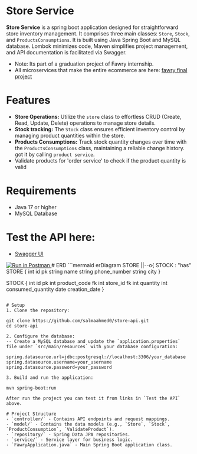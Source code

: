 # Store Service

**Store Service** is a spring boot application designed for straightforward store inventory management. It comprises three main classes: `Store`, `Stock`, and `ProductsConsumptions`. It is built using Java Spring Boot and MySQL database. Lombok minimizes code, Maven simplifies project management, and API documentation is facilitated via Swagger.
- Note: Its part of a graduation project of Fawry internship.
- All microservices that make the entire ecommerce are here: [fawry final project](https://github.com/Fawry-Project)

# Features
- **Store Operations:** Utilize the `store` class to effortless CRUD (Create, Read, Update, Delete) operations to manage store details.
- **Stock tracking:** The `Stock` class ensures efficient inventory control by managing product quantities within the store.
- **Products Consumptions:** Track stock quantity changes over time with the `ProductsConsumptions` class, maintaining a reliable change history. got it by calling `product service`. 
- Validate products for 'order service' to check if the product quantity is valid

# Requirements
- Java 17 or higher
- MySQL Database

# Test the API here:
- [Swagger UI](http://localhost:8080/swagger-ui/index.html)

<a href="https://god.gw.postman.com/run-collection/31712037-c8af7245-e920-4769-9edb-349bd5b4118d?action=collection%2Ffork&source=rip_markdown">
  <img alt="Run in Postman" src="https://run.pstmn.io/button.svg">
  </a>
# ERD
```mermaid
erDiagram
STORE ||--o{ STOCK : "has"
STORE {
    int id pk
    string name
    string phone_number
    string city
}

STOCK {
    int id pk
    int product_code fk
    int store_id fk
    int quantity 
    int consumed_quantity
    date creation_date
}
```

# Setup
1. Clone the repository:
   ```
    git clone https://github.com/salmaahmed0/store-api.git
    cd store-api
   ```
2. Configure the database:
   -- Create a MySQL database and update the `application.properties` file under `src/main/resources` with your database configuration:
  ```
    spring.datasource.url=jdbc:postgresql://localhost:3306/your_database
    spring.datasource.username=your_username
    spring.datasource.password=your_password
  ```
3. Build and run the application:
  ```
    mvn spring-boot:run
  ```
After run the project you can test it from links in `Test the API` above.

# Project Structure
  - `controller/` - Contains API endpoints and request mappings.
  - `model/` - Contains the data models (e.g., `Store`, `Stock`, `ProductConsumption`, `ValidateProduct`).
  - `repository/` - Spring Data JPA repositories.
  - `service/` - Service layer for business logic.
  - `FawryApplication.java` - Main Spring Boot application class.
